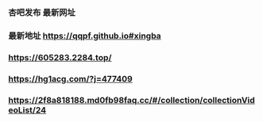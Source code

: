 ### 杏吧发布 最新网址
### 最新地址 https://qqpf.github.io#xingba
### https://605283.2284.top/
### https://hg1acg.com/?j=477409
### https://2f8a818188.md0fb98faq.cc/#/collection/collectionVideoList/24
